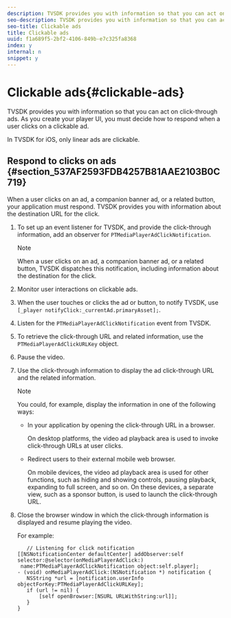```yaml
---
description: TVSDK provides you with information so that you can act on click-through ads. As you create your player UI, you must decide how to respond when a user clicks on a clickable ad.
seo-description: TVSDK provides you with information so that you can act on click-through ads. As you create your player UI, you must decide how to respond when a user clicks on a clickable ad.
seo-title: Clickable ads
title: Clickable ads
uuid: f1a689f5-2bf2-4106-849b-e7c325fa8368
index: y
internal: n
snippet: y
---
```


# Clickable ads{#clickable-ads}

TVSDK provides you with information so that you can act on click-through ads. As you create your player UI, you must decide how to respond when a user clicks on a clickable ad.

In TVSDK for iOS, only linear ads are clickable.

## Respond to clicks on ads {#section_537AF2593FDB4257B81AAE2103B0C719}

When a user clicks on an ad, a companion banner ad, or a related button, your application must respond. TVSDK provides you with information about the destination URL for the click.

1. To set up an event listener for TVSDK, and provide the click-through information, add an observer for `PTMediaPlayerAdClickNotification`. 

   >[!NOTE]
   >
   >When a user clicks on an ad, a companion banner ad, or a related button, TVSDK dispatches this notification, including information about the destination for the click.

1. Monitor user interactions on clickable ads. 
1. When the user touches or clicks the ad or button, to notify TVSDK, use `[_player notifyClick:_currentAd.primaryAsset];`. 
1. Listen for the `PTMediaPlayerAdClickNotification` event from TVSDK. 
1. To retrieve the click-through URL and related information, use the `PTMediaPlayerAdClickURLKey` object. 
1. Pause the video. 
1. Use the click-through information to display the ad click-through URL and the related information. 

   >[!NOTE]
   >
   >You could, for example, display the information in one of the following ways:

    * In your application by opening the click-through URL in a browser.

      On desktop platforms, the video ad playback area is used to invoke click-through URLs at user clicks. 
    * Redirect users to their external mobile web browser.

      On mobile devices, the video ad playback area is used for other functions, such as hiding and showing controls, pausing playback, expanding to full screen, and so on. On these devices, a separate view, such as a sponsor button, is used to launch the click-through URL.

1. Close the browser window in which the click-through information is displayed and resume playing the video.

   For example: 

   ```
      // Listening for click notification  
   [[NSNotificationCenter defaultCenter] addObserver:self selector:@selector(onMediaPlayerAdClick:)  
    name:PTMediaPlayerAdClickNotification object:self.player]; 
   - (void) onMediaPlayerAdClick:(NSNotification *) notification { 
      NSString *url = [notification.userInfo objectForKey:PTMediaPlayerAdClickURLKey];  
      if (url != nil) { 
          [self openBrowser:[NSURL URLWithString:url]]; 
      } 
   } 
   
   ```

